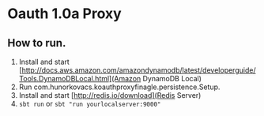# Oauth 1.0a Proxy

## How to run.
1. Install and start [http://docs.aws.amazon.com/amazondynamodb/latest/developerguide/Tools.DynamoDBLocal.html](Amazon DynamoDB Local)
2. Run com.hunorkovacs.koauthproxyfinagle.persistence.Setup.
2. Install and start [http://redis.io/download](Redis Server)
3. `sbt run` or `sbt "run yourlocalserver:9000"`
